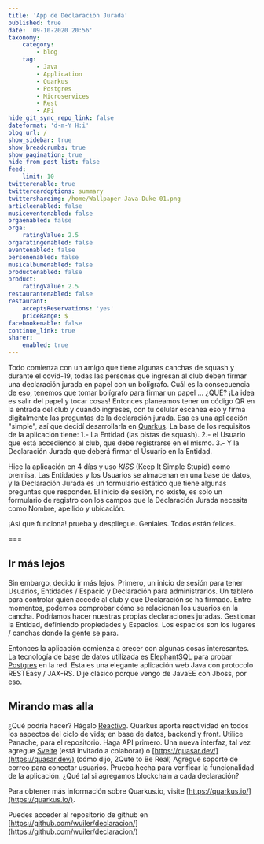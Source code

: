 ```yaml
---
title: 'App de Declaración Jurada'
published: true
date: '09-10-2020 20:56'
taxonomy:
    category:
        - blog
    tag:
        - Java
        - Application
        - Quarkus
        - Postgres
        - Microservices
        - Rest
        - APi
hide_git_sync_repo_link: false
dateformat: 'd-m-Y H:i'
blog_url: /
show_sidebar: true
show_breadcrumbs: true
show_pagination: true
hide_from_post_list: false
feed:
    limit: 10
twitterenable: true
twittercardoptions: summary
twittershareimg: /home/Wallpaper-Java-Duke-01.png
articleenabled: false
musiceventenabled: false
orgaenabled: false
orga:
    ratingValue: 2.5
orgaratingenabled: false
eventenabled: false
personenabled: false
musicalbumenabled: false
productenabled: false
product:
    ratingValue: 2.5
restaurantenabled: false
restaurant:
    acceptsReservations: 'yes'
    priceRange: $
facebookenable: false
continue_link: true
sharer:
    enabled: true
---
```


Todo comienza con un amigo que tiene algunas canchas de squash y durante el covid-19, todas las personas que ingresan al club deben firmar una declaración jurada en papel con un bolígrafo.
Cuál es la consecuencia de eso, tenemos que tomar bolígrafo para firmar un papel ... ¿QUÉ? ¡La idea es salir del papel y tocar cosas!
Entonces planeamos tener un código QR en la entrada del club y cuando ingreses, con tu celular escanea eso y firma digitalmente las preguntas de la declaración jurada.
Esa es una aplicación "simple", así que decidí desarrollarla en [Quarkus](https://quarkus.io/).
La base de los requisitos de la aplicación tiene:
1.- La Entidad (las pistas de squash).
2.- el Usuario que está accediendo al club, que debe registrarse en el mismo.
3.- Y la Declaración Jurada que deberá firmar el Usuario en la Entidad.
  
Hice la aplicación en 4 días y uso _KISS_ (Keep It Simple Stupid) como premisa. Las Entidades y los Usuarios se almacenan en una base de datos, y la Declaración Jurada es un formulario estático que tiene algunas preguntas que responder. El inicio de sesión, no existe, es solo un formulario de registro con los campos que la Declaración Jurada necesita como Nombre, apellido y ubicación.

¡Así que funciona! prueba y despliegue. Geniales. Todos están felices.

===

## Ir más lejos
Sin embargo, decido ir más lejos.
Primero, un inicio de sesión para tener Usuarios, Entidades / Espacio y Declaración para administrarlos.
Un tablero para controlar quién accede al club y qué Declaración se ha firmado.
Entre momentos, podemos comprobar cómo se relacionan los usuarios en la cancha.
Podríamos hacer nuestras propias declaraciones juradas.
Gestionar la Entidad, definiendo propiedades y Espacios. Los espacios son los lugares / canchas donde la gente se para.

Entonces la aplicación comienza a crecer con algunas cosas interesantes.
La tecnología de base de datos utilizada es [ElephantSQL](https://www.elephantsql.com/) para probar [Postgres](https://www.postgresql.org/) en la red.
Esta es una elegante aplicación web Java con protocolo RESTEasy / JAX-RS. Dije clásico porque vengo de JavaEE con Jboss, por eso.

## Mirando mas alla
¿Qué podría hacer? Hágalo [Reactivo](https://quarkus.io/guides/getting-started-reactive). Quarkus aporta reactividad en todos los aspectos del ciclo de vida; en base de datos, backend y front.
Utilice Panache, para el repositorio.
Haga API primero.
Una nueva interfaz, tal vez agregue [Svelte](https://svelte.dev/) (está invitado a colaborar) o [https://quasar.dev/](https://quasar.dev/) (cómo dijo, 2Qute to Be Real)
Agregue soporte de correo para conectar usuarios.
Prueba hecha para verificar la funcionalidad de la aplicación.
¿Qué tal si agregamos blockchain a cada declaración?

Para obtener más información sobre Quarkus.io, visite [https://quarkus.io/](https://quarkus.io/).

Puedes acceder al repositorio de github en <i class = "fa fa-github fa-2x"> </i> [https://github.com/wuiler/declaracion/](https://github.com/wuiler/declaracion/)